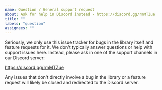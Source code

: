 ```yaml
---
name: Question / General support request
about: Ask for help in Discord instead - https://discord.gg/rmMTZue
title: ""
labels: "question"
assignees: ""
---
```


Seriously, we only use this issue tracker for bugs in the library itself and feature requests for it.
We don't typically answer questions or help with support issues here.
Instead, please ask in one of the support channels in our Discord server:

https://discord.gg/rmMTZue

Any issues that don't directly involve a bug in the library or a feature request will likely be closed and redirected to the Discord server.
